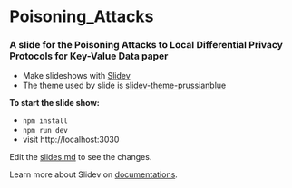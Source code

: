 

# Poisoning_Attacks

### A slide for the Poisoning Attacks to Local Differential Privacy Protocols for Key-Value Data paper

- Make slideshows with [Slidev](https://github.com/slidevjs/slidev.git)
- The theme used by slide is [slidev-theme-prussianblue](https://github.com/isaaccaa/slidev-theme-prussianblue.git)

**To start the slide show:**

- `npm install`
- `npm run dev`
- visit http://localhost:3030

Edit the [slides.md](./slides.md) to see the changes.

Learn more about Slidev on [documentations](https://sli.dev/).
